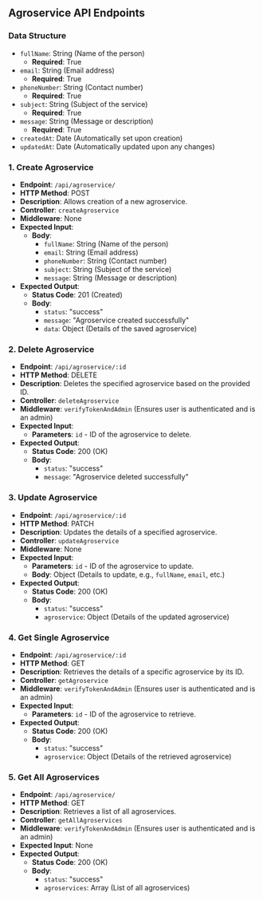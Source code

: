 ## Agroservice API Endpoints

### Data Structure

- `fullName`: String (Name of the person)
  - **Required**: True
- `email`: String (Email address)
  - **Required**: True
- `phoneNumber`: String (Contact number)
  - **Required**: True
- `subject`: String (Subject of the service)
  - **Required**: True
- `message`: String (Message or description)
  - **Required**: True
- `createdAt`: Date (Automatically set upon creation)
- `updatedAt`: Date (Automatically updated upon any changes)


### 1. Create Agroservice
- **Endpoint**: `/api/agroservice/`
- **HTTP Method**: POST
- **Description**: Allows creation of a new agroservice.
- **Controller**: `createAgroservice`
- **Middleware**: None
- **Expected Input**: 
  - **Body**: 
    - `fullName`: String (Name of the person)
    - `email`: String (Email address)
    - `phoneNumber`: String (Contact number)
    - `subject`: String (Subject of the service)
    - `message`: String (Message or description)
- **Expected Output**: 
  - **Status Code**: 201 (Created)
  - **Body**:
    - `status`: "success"
    - `message`: "Agroservice created successfully"
    - `data`: Object (Details of the saved agroservice)
  
### 2. Delete Agroservice
- **Endpoint**: `/api/agroservice/:id`
- **HTTP Method**: DELETE
- **Description**: Deletes the specified agroservice based on the provided ID.
- **Controller**: `deleteAgroservice`
- **Middleware**: `verifyTokenAndAdmin` (Ensures user is authenticated and is an admin)
- **Expected Input**: 
  - **Parameters**: `id` - ID of the agroservice to delete.
- **Expected Output**: 
  - **Status Code**: 200 (OK)
  - **Body**:
    - `status`: "success"
    - `message`: "Agroservice deleted successfully"

### 3. Update Agroservice
- **Endpoint**: `/api/agroservice/:id`
- **HTTP Method**: PATCH
- **Description**: Updates the details of a specified agroservice.
- **Controller**: `updateAgroservice`
- **Middleware**: None
- **Expected Input**: 
  - **Parameters**: `id` - ID of the agroservice to update.
  - **Body**: Object (Details to update, e.g., `fullName`, `email`, etc.)
- **Expected Output**: 
  - **Status Code**: 200 (OK)
  - **Body**:
    - `status`: "success"
    - `agroservice`: Object (Details of the updated agroservice)

### 4. Get Single Agroservice
- **Endpoint**: `/api/agroservice/:id`
- **HTTP Method**: GET
- **Description**: Retrieves the details of a specific agroservice by its ID.
- **Controller**: `getAgroservice`
- **Middleware**: `verifyTokenAndAdmin` (Ensures user is authenticated and is an admin)
- **Expected Input**: 
  - **Parameters**: `id` - ID of the agroservice to retrieve.
- **Expected Output**: 
  - **Status Code**: 200 (OK)
  - **Body**:
    - `status`: "success"
    - `agroservice`: Object (Details of the retrieved agroservice)

### 5. Get All Agroservices
- **Endpoint**: `/api/agroservice/`
- **HTTP Method**: GET
- **Description**: Retrieves a list of all agroservices.
- **Controller**: `getAllAgroservices`
- **Middleware**: `verifyTokenAndAdmin` (Ensures user is authenticated and is an admin)
- **Expected Input**: None
- **Expected Output**: 
  - **Status Code**: 200 (OK)
  - **Body**:
    - `status`: "success"
    - `agroservices`: Array (List of all agroservices)

